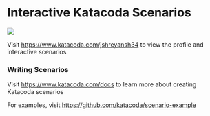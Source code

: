 # Interactive Katacoda Scenarios

[![](http://shields.katacoda.com/katacoda/jshreyansh34/count.svg)](https://www.katacoda.com/jshreyansh34 "Get your profile on Katacoda.com")

Visit https://www.katacoda.com/jshreyansh34 to view the profile and interactive scenarios

### Writing Scenarios
Visit https://www.katacoda.com/docs to learn more about creating Katacoda scenarios

For examples, visit https://github.com/katacoda/scenario-example
